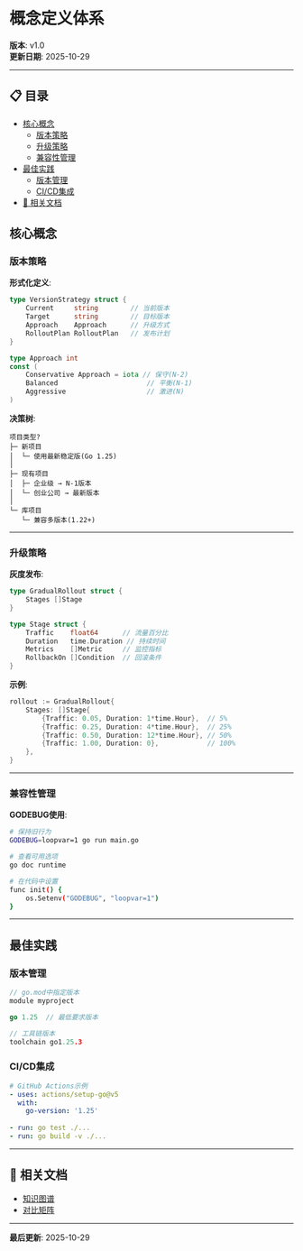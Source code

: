 ﻿# 概念定义体系

**版本**: v1.0  
**更新日期**: 2025-10-29

---


## 📋 目录


- [核心概念](#核心概念)
  - [版本策略](#版本策略)
  - [升级策略](#升级策略)
  - [兼容性管理](#兼容性管理)
- [最佳实践](#最佳实践)
  - [版本管理](#版本管理)
  - [CI/CD集成](#cicd集成)
- [🔗 相关文档](#相关文档)

## 核心概念

### 版本策略

**形式化定义**:
```go
type VersionStrategy struct {
    Current     string        // 当前版本
    Target      string        // 目标版本
    Approach    Approach      // 升级方式
    RolloutPlan RolloutPlan   // 发布计划
}

type Approach int
const (
    Conservative Approach = iota // 保守(N-2)
    Balanced                      // 平衡(N-1)
    Aggressive                    // 激进(N)
)
```

**决策树**:
```text
项目类型?
├─ 新项目
│  └─ 使用最新稳定版(Go 1.25)
│
├─ 现有项目
│  ├─ 企业级 → N-1版本
│  └─ 创业公司 → 最新版本
│
└─ 库项目
   └─ 兼容多版本(1.22+)
```

---

### 升级策略

**灰度发布**:
```go
type GradualRollout struct {
    Stages []Stage
}

type Stage struct {
    Traffic    float64      // 流量百分比
    Duration   time.Duration // 持续时间
    Metrics    []Metric     // 监控指标
    RollbackOn []Condition  // 回滚条件
}
```

**示例**:
```go
rollout := GradualRollout{
    Stages: []Stage{
        {Traffic: 0.05, Duration: 1*time.Hour},  // 5%
        {Traffic: 0.25, Duration: 4*time.Hour},  // 25%
        {Traffic: 0.50, Duration: 12*time.Hour}, // 50%
        {Traffic: 1.00, Duration: 0},            // 100%
    },
}
```

---

### 兼容性管理

**GODEBUG使用**:
```bash
# 保持旧行为
GODEBUG=loopvar=1 go run main.go

# 查看可用选项
go doc runtime

# 在代码中设置
func init() {
    os.Setenv("GODEBUG", "loopvar=1")
}
```

---

## 最佳实践

### 版本管理

```go
// go.mod中指定版本
module myproject

go 1.25  // 最低要求版本

// 工具链版本
toolchain go1.25.3
```

### CI/CD集成

```yaml
# GitHub Actions示例
- uses: actions/setup-go@v5
  with:
    go-version: '1.25'
    
- run: go test ./...
- run: go build -v ./...
```

---

## 🔗 相关文档

- [知识图谱](./00-知识图谱.md)
- [对比矩阵](./00-对比矩阵.md)

---

**最后更新**: 2025-10-29
